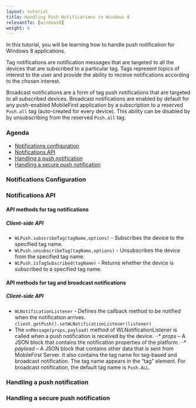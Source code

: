 ```yaml
---
layout: tutorial
title: Handling Push Notifications in Windows 8
relevantTo: [windows8]
weight: 6
---
```

In this tutorial, you will be learning how to handle push notification for Windows 8 applications.

Tag notifications are notification messages that are targeted to all the devices that are subscribed to a particular tag.
Tags represent topics of interest to the user and provide the ability to receive notifications according to the chosen interest.

Broadcast notifications are a form of tag push notifications that are targeted to all subscribed devices. Broadcast notifications are enabled by default for any push-enabled MobileFirst application by a subscription to a reserved `Push.all` tag (auto-created for every device). This ability can be disabled by by unsubscribing from the reserved `Push.all` tag.
### Agenda
* [Notifications configuration](#notifications-configuration)
* [Notifications API](#notifications-api)
* [Handling a push notification](#handling-a-push-notification)
* [Handling a secure push notification](#handling-a-secure-push-notification)

### Notifications Configuration

### Notifications API

#### API methods for tag notifications
##### Client-side API
* `WLPush.subscribeTag(tagName,options)` - Subscribes the device to the specified tag name.
* `WLPush.unsubscribeTag(tagName,options)` - Unsubscribes the device from the specified tag name.
* `WLPush.isTagSubscribed(tagName)` - Returns whether the device is subscribed to a specified tag name.

#### API methods for tag and broadcast notifications
##### Client-side API

* `WLNotificationListener` - Defines the callback method to be notified when the notification arrives.
`client.getPush().setWLNotificationListener(listener)
`
* The `onMessage(props,payload)` method of WLNotificationListener is called when a push notification is received by the device.
⋅⋅* *props* – A JSON block that contains the notification properties of the platform.
⋅⋅* *payload* – A JSON block that contains other data that is sent from MobileFirst Server. It also contains the tag name for tag-based and broadcast notification. The tag name appears in the “tag” element. For broadcast notification, the default tag name is `Push.ALL`.

### Handling a push notification

### Handling a secure push notification
